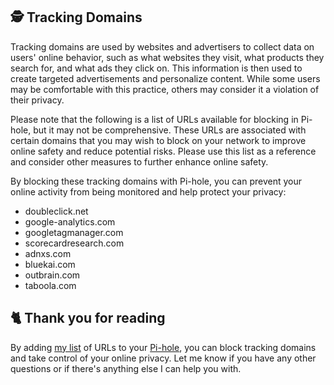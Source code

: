 ## 🕵️ Tracking Domains
Tracking domains are used by websites and advertisers to collect data on users' online behavior, such as what websites they visit, what products they search for, and what ads they click on. This information is then used to create targeted advertisements and personalize content.
While some users may be comfortable with this practice, others may consider it a violation of their privacy.

Please note that the following is a list of URLs available for blocking in Pi-hole, but it may not be comprehensive.
These URLs are associated with certain domains that you may wish to block on your network to improve online safety and reduce potential risks.
Please use this list as a reference and consider other measures to further enhance online safety.

By blocking these tracking domains with Pi-hole, you can prevent your online activity from being monitored and help protect your privacy:
- doubleclick.net
- google-analytics.com
- googletagmanager.com
- scorecardresearch.com
- adnxs.com
- bluekai.com
- outbrain.com
- taboola.com

## 🐈 Thank you for reading
By adding [my list](https://github.com/sefinek24/PiHole-Blocklist-Collection/blob/main/List.md) of URLs to your [Pi-hole](https://pi-hole.net), you can block tracking domains and take control of your online privacy.
Let me know if you have any other questions or if there's anything else I can help you with.